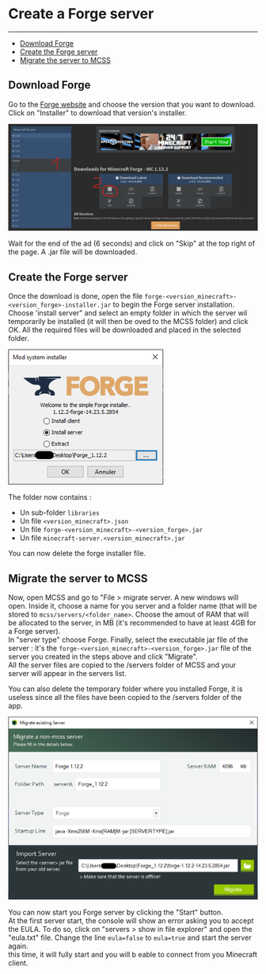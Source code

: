 # Create a Forge server

---

*   [Download Forge](#download-forge)
*   [Create the Forge server](#create-forge-server)
*   [Migrate the server to MCSS](#migrate-server)

<a name="download-forge"></a>
## Download Forge

Go to the [Forge website](https://files.minecraftforge.net) and choose the version that you want to download. Click on "Installer" to download that version's installer.

![Le site de forge](assets/screenshots/download_forge.png)

Wait for the end of the ad (6 seconds) and click on "Skip" at the top right of the page. A .jar file will be downloaded.

<a name="create-forge-server"></a>
## Create the Forge server

Once the download is done, open the file `forge-<version_minecraft>-<version_forge>-installer.jar` to begin the Forge server installation. <br>
Choose 'install server" and select an empty folder in which the server wil temporarily be installed (it will then be oved to the MCSS folder) and click OK. All the required files will be downloaded and placed in the selected folder.

![L'installateur Forge](assets/screenshots/install_forge.png)

The folder now contains : 
*   Un sub-folder `libraries`
*   Un file `<version_minecraft>.json`
*   Un file `forge-<version_minecraft>-<version_forge>.jar`
*   Un file `minecraft-server.<version_minecraft>.jar`

You can now delete the forge installer file.

<a name="migrate-server"></a>
## Migrate the server to MCSS

Now, open MCSS and go to "File > migrate server. A new windows will open. Inside it, choose a name for you server and a folder name (that will be stored to `mcss/servers/<folder_name>`. Choose the amout of RAM that will be allocated to the server, in MB (it's recommended to have at least 4GB for a Forge server).<br>
In "server type" choose Forge. Finally, select the executable jar file of the server : it's the `forge-<version_minecraft>-<version_forge>.jar` file of the server you created in the steps above and click "Migrate". <br>
All the server files are copied to the /servers folder of MCSS and your server will appear in the servers list. <br>

You can also delete the temporary folder where you installed Forge, it is useless since all the files have been copied to the /servers folder of the app.

![La fenêtre de migration de serveur](assets/screenshots/migrate_forge.png)

You can now start you Forge server by clicking the "Start" button. <br>
At the first server start, the console will show an error asking you to accept the EULA. To do so, click on "servers > show in file explorer" and open the "eula.txt" file. Change the line `eula=false` to `eula=true` and start the server again. <br>
this time, it will fully start and you will b eable to connect from you Minecraft client.

